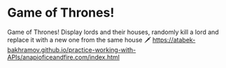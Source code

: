 # Game of Thrones!


Game of Thrones! Display lords and their houses, randomly kill a lord and replace it with a new one from the same house 🗡 
https://atabek-bakhramov.github.io/practice-working-with-APIs/anapioficeandfire.com/index.html



